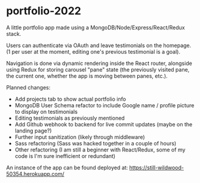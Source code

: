 # portfolio-2022
A little portfolio app made using a MongoDB/Node/Express/React/Redux stack.

Users can authenticate via OAuth and leave testimonials on the homepage. 
(1 per user at the moment, editing one's previous testimonial is a goal).

Navigation is done via dynamic rendering inside the React router, 
alongside using Redux for storing carousel "pane" state (the previously visited pane, 
the current one, whether the app is moving between panes, etc.).

Planned changes:
  - Add projects tab to show actual portfolio info
  - MongoDB User Schema refactor to include Google name / profile picture to display on testimonials
  - Editing testimonials as previously mentioned
  - Add Github webhook to backend for live commit updates (maybe on the landing page?)
  - Further input sanitization (likely through middleware)
  - Sass refactoring (Sass was hacked together in a couple of hours)
  - Other refactoring (I am still a beginner with React/Redux, some of my code is I'm sure inefficient or redundant)
  
 An instance of the app can be found deployed at: https://still-wildwood-50354.herokuapp.com/
